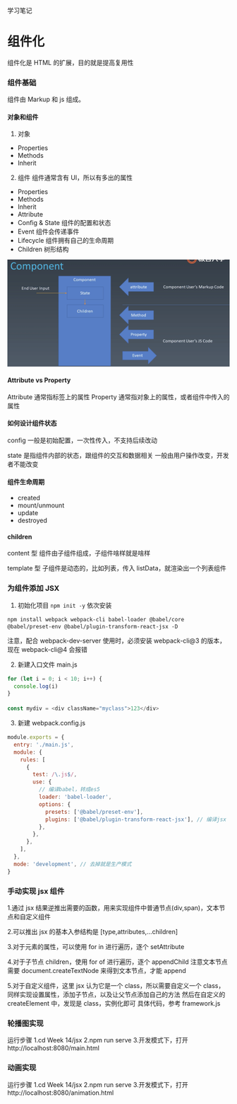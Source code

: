 学习笔记

# 组件化

组件化是 HTML 的扩展，目的就是提高复用性

### 组件基础

组件由 Markup 和 js 组成。

#### 对象和组件

1. 对象

- Properties
- Methods
- Inherit

2. 组件
   组件通常含有 UI，所以有多出的属性

- Properties
- Methods
- Inherit
- Attribute
- Config & State 组件的配置和状态
- Event 组件会传递事件
- Lifecycle 组件拥有自己的生命周期
- Children 树形结构

![](./组件描述.png)

#### Attribute vs Property

Attribute 通常指标签上的属性
Property 通常指对象上的属性，或者组件中传入的属性

#### 如何设计组件状态

config
一般是初始配置，一次性传入，不支持后续改动

state
是指组件内部的状态，跟组件的交互和数据相关
一般由用户操作改变，开发者不能改变

#### 组件生命周期

- created
- mount/unmount
- update
- destroyed

#### children

content 型
组件由子组件组成，子组件啥样就是啥样

template 型
子组件是动态的，比如列表，传入 listData，就渲染出一个列表组件

### 为组件添加 JSX

1. 初始化项目
   `npm init -y`
   依次安装

```
npm install webpack webpack-cli babel-loader @babel/core @babel/preset-env @babel/plugin-transform-react-jsx -D
```

注意，配合 webpack-dev-server 使用时，必须安装 webpack-cli@3 的版本，现在 webpack-cli@4 会报错

2. 新建入口文件 main.js

```js
for (let i = 0; i < 10; i++) {
  console.log(i)
}

const mydiv = <div className="myclass">123</div>
```

3. 新建 webpack.config.js

```js
module.exports = {
  entry: './main.js',
  module: {
    rules: [
      {
        test: /\.js$/,
        use: {
          // 编译babel，转成es5
          loader: 'babel-loader',
          options: {
            presets: ['@babel/preset-env'],
            plugins: ['@babel/plugin-transform-react-jsx'], // 编译jsx
          },
        },
      },
    ],
  },
  mode: 'development', // 去掉就是生产模式
}
```

### 手动实现 jsx 组件

1.通过 jsx 结果逆推出需要的函数，用来实现组件中普通节点(div,span)，文本节点和自定义组件

2.可以推出 jsx 的基本入参结构是
[type,attributes,...children]

3.对于元素的属性，可以使用 for in 进行遍历，逐个 setAttribute

4.对于子节点 children，使用 for of 进行遍历，逐个 appendChild
注意文本节点需要 document.createTextNode 来得到文本节点，才能 append

5.对于自定义组件，这里 jsx 认为它是一个 class，所以需要自定义一个 class，同样实现设置属性，添加子节点，以及让父节点添加自己的方法
然后在自定义的 createElement 中，发现是 class，实例化即可
具体代码，参考 framework.js

### 轮播图实现

运行步骤
1.cd Week 14/jsx
2.npm run serve
3.开发模式下，打开 http://localhost:8080/main.html

### 动画实现

运行步骤
1.cd Week 14/jsx
2.npm run serve
3.开发模式下，打开 http://localhost:8080/animation.html
